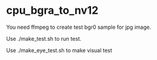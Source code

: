 # cpu_bgra_to_nv12

You need ffmpeg to create test bgr0 sample for jpg image.

Use ./make_test.sh to run test.

Use ./make_eye_test.sh to make visual test
